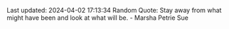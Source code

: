 Last updated: 2024-04-02 17:13:34
Random Quote: Stay away from what might have been and look at what will be. - Marsha Petrie Sue